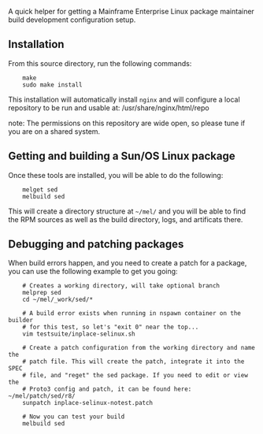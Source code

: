 A quick helper for getting a Mainframe Enterprise Linux package maintainer build development
configuration setup.

## Installation
From this source directory, run the following commands:


```
    make
    sudo make install
```

This installation will automatically install `nginx` and will configure a
local repository to be run and usable at: /usr/share/nginx/html/repo

note: The permissions on this repository are wide open, so please tune if
you are on a shared system.


## Getting and building a Sun/OS Linux package
Once these tools are installed, you will be able to do the following:

```
    melget sed
    melbuild sed
```

This will create a directory structure at `~/mel/` and you will be able
to find the RPM sources as well as the build directory, logs, and
artificats there.

## Debugging and patching packages
When build errors happen, and you need to create a patch for a package,
you can use the following example to get you going:

```
    # Creates a working directory, will take optional branch
    melprep sed
    cd ~/mel/_work/sed/*

    # A build error exists when running in nspawn container on the builder
    # for this test, so let's "exit 0" near the top...
    vim testsuite/inplace-selinux.sh

    # Create a patch configuration from the working directory and name the
    # patch file. This will create the patch, integrate it into the SPEC
    # file, and "reget" the sed package. If you need to edit or view the
    # Proto3 config and patch, it can be found here: ~/mel/patch/sed/r8/
    sunpatch inplace-selinux-notest.patch

    # Now you can test your build
    melbuild sed

```
